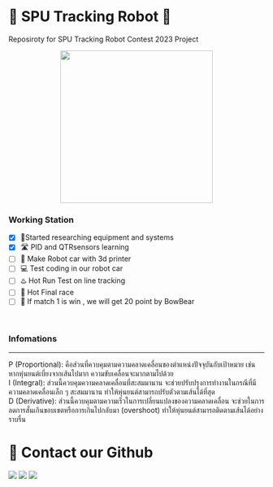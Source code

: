 # 🔴 SPU Tracking Robot 🔴
Reposiroty for SPU Tracking Robot Contest 2023 Project
<p align="center">
  <img height="300" src="https://scontent.fbkk28-1.fna.fbcdn.net/v/t39.30808-6/354067310_7122420124451160_5920428400530205965_n.jpg?_nc_cat=100&ccb=1-7&_nc_sid=5cd70e&_nc_eui2=AeGkyPe5SH76GxaQiR88AwfNsIvKS1yEIoSwi8pLXIQihMZot1AY1m8HDCXTQVd6fjRrloij0Epw6LS57DicpZTU&_nc_ohc=Ht-mkF59ViYAX_ka-L0&_nc_ht=scontent.fbkk28-1.fna&oh=00_AfAKOGhGXzGN4VL7M3asDwDYKX46rxmx0QeFaglHkSt3wA&oe=64946711">
</p>


### Working Station
- [x] 👼Started researching equipment and systems
- [x] 🛣 PID and QTRsensors learning
- [ ] 🚗 Make Robot car with 3d printer
- [ ] 💻 Test coding in our robot car
- [ ] ♨️ Hot Run Test on line tracking
- [ ] 🐎 Hot Final race
- [ ] 🧸 If match 1 is win , we will get 20 point by BowBear
<br>

### Infomations 
--------------------------------
P (Proportional): คือส่วนที่ควบคุมตามความคลาดเคลื่อนของตำแหน่งปัจจุบันกับเป้าหมาย เช่น หากหุ่นยนต์เบี่ยงจากเส้นไปมาก ความขับเคลื่อนจะมากตามไปด้วย<br>
I (Integral): ส่วนนี้ควบคุมความคลาดเคลื่อนที่สะสมมานาน จะช่วยปรับปรุงการทำงานในกรณีที่มีความคลาดเคลื่อนเล็ก ๆ สะสมมานาน ทำให้หุ่นยนต์สามารถปรับตัวตามเส้นได้ที่สุด<br>
D (Derivative): ส่วนนี้ควบคุมตามความเร็วในการเปลี่ยนแปลงของความคลาดเคลื่อน จะช่วยในการลดการสั่นเกินขอบเขตหรือการเกินไปกลับมา (overshoot) ทำให้หุ่นยนต์สามารถติดตามเส้นได้อย่างราบรื่น<br>

# 🔰 Contact our Github<br>

[<img src="https://img.shields.io/badge/DucKyWay-%231877F2.svg?&style=for-the-badge&logo=github&logoColor=white">](https://github.com/DucKyWay)
[<img src="https://img.shields.io/badge/|REDfriend-%23c91a4c.svg?&style=for-the-badge&logo=github&logoColor=white">](https://github.com/1REDfriend)
[<img src="https://img.shields.io/badge/Manus-%23801ac9.svg?&style=for-the-badge&logo=github&logoColor=white">](https://github.com/Alikato-145)


